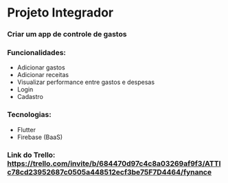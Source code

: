 # Projeto Integrador
### Criar um app de controle de gastos
### Funcionalidades: 
 - Adicionar gastos
 - Adicionar receitas
 - Visualizar performance entre gastos e despesas
 - Login
 - Cadastro
### Tecnologias:
- Flutter
- Firebase (BaaS)
### Link do Trello: https://trello.com/invite/b/684470d97c4c8a03269af9f3/ATTIc78cd23952687c0505a448512ecf3be75F7D4464/fynance

